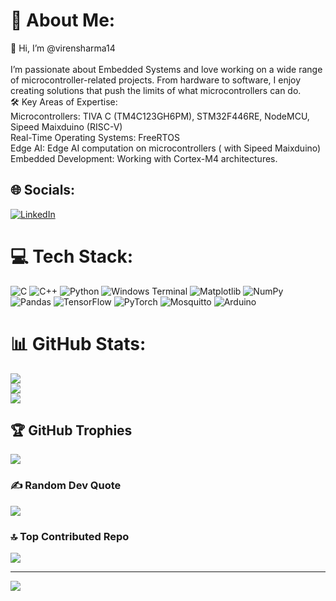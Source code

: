 # 💫 About Me:
👋 Hi, I’m @virensharma14<br><br>I’m passionate about Embedded Systems and love working on a wide range of microcontroller-related projects. From hardware to software, I enjoy creating solutions that push the limits of what microcontrollers can do.<br> 🛠️ Key Areas of Expertise:<br>Microcontrollers: TIVA C (TM4C123GH6PM), STM32F446RE, NodeMCU, Sipeed Maixduino (RISC-V) <br>Real-Time Operating Systems: FreeRTOS <br>Edge AI: Edge AI computation on microcontrollers ( with Sipeed Maixduino) <br>Embedded Development: Working with Cortex-M4 architectures.<br>


## 🌐 Socials:
[![LinkedIn](https://img.shields.io/badge/LinkedIn-%230077B5.svg?logo=linkedin&logoColor=white)](https://linkedin.com/in/https://www.linkedin.com/in/viren-sharma-8b7a2522a/) 

# 💻 Tech Stack:
![C](https://img.shields.io/badge/c-%2300599C.svg?style=for-the-badge&logo=c&logoColor=white) ![C++](https://img.shields.io/badge/c++-%2300599C.svg?style=for-the-badge&logo=c%2B%2B&logoColor=white) ![Python](https://img.shields.io/badge/python-3670A0?style=for-the-badge&logo=python&logoColor=ffdd54) ![Windows Terminal](https://img.shields.io/badge/Windows%20Terminal-%234D4D4D.svg?style=for-the-badge&logo=windows-terminal&logoColor=white) ![Matplotlib](https://img.shields.io/badge/Matplotlib-%23ffffff.svg?style=for-the-badge&logo=Matplotlib&logoColor=black) ![NumPy](https://img.shields.io/badge/numpy-%23013243.svg?style=for-the-badge&logo=numpy&logoColor=white) ![Pandas](https://img.shields.io/badge/pandas-%23150458.svg?style=for-the-badge&logo=pandas&logoColor=white) ![TensorFlow](https://img.shields.io/badge/TensorFlow-%23FF6F00.svg?style=for-the-badge&logo=TensorFlow&logoColor=white) ![PyTorch](https://img.shields.io/badge/PyTorch-%23EE4C2C.svg?style=for-the-badge&logo=PyTorch&logoColor=white) ![Mosquitto](https://img.shields.io/badge/mosquitto-%233C5280.svg?style=for-the-badge&logo=eclipsemosquitto&logoColor=white) ![Arduino](https://img.shields.io/badge/-Arduino-00979D?style=for-the-badge&logo=Arduino&logoColor=white)
# 📊 GitHub Stats:
![](https://github-readme-stats.vercel.app/api?username=virensharma14&theme=radical&hide_border=false&include_all_commits=true&count_private=false)<br/>
![](https://github-readme-streak-stats.herokuapp.com/?user=virensharma14&theme=radical&hide_border=false)<br/>
![](https://github-readme-stats.vercel.app/api/top-langs/?username=virensharma14&theme=radical&hide_border=false&include_all_commits=true&count_private=false&layout=compact)

## 🏆 GitHub Trophies
![](https://github-profile-trophy.vercel.app/?username=virensharma14&theme=radical&no-frame=false&no-bg=true&margin-w=4)

### ✍️ Random Dev Quote
![](https://quotes-github-readme.vercel.app/api?type=horizontal&theme=radical)

### 🔝 Top Contributed Repo
![](https://github-contributor-stats.vercel.app/api?username=virensharma14&limit=5&theme=dark&combine_all_yearly_contributions=true)

---
[![](https://visitcount.itsvg.in/api?id=virensharma14&icon=0&color=0)](https://visitcount.itsvg.in)

<!-- Proudly created with GPRM ( https://gprm.itsvg.in ) -->
